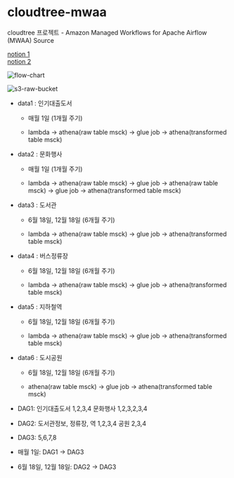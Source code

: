 # cloudtree-mwaa
cloudtree 프로젝트 - Amazon Managed Workflows for Apache Airflow (MWAA) Source

[notion 1](https://www.notion.so/MWAA-test-178a579d5bce80418649d30eb2c665c6)  
[notion 2](https://www.notion.so/MWAA-175a579d5bce80d894e1fbced7ab2032?pvs=4)

![flow-chart](https://github.com/user-attachments/assets/e2355f57-42b0-4c33-9518-81af1c3ad5e1)

![s3-raw-bucket](https://github.com/user-attachments/assets/9b23b4c0-9cc4-4987-8867-4bb91af486a2)

- data1 : 인기대출도서

    - 매월 1일 (1개월 주기)

    -  lambda -> athena(raw table msck) -> glue job -> athena(transformed table msck)
    
- data2 : 문화행사

    - 매월 1일 (1개월 주기)

    -  lambda -> athena(raw table msck) -> glue job -> athena(raw table msck) -> glue job -> athena(transformed table msck)

- data3 : 도서관

    - 6월 18일, 12월 18일 (6개월 주기)

    - lambda -> athena(raw table msck) -> glue job -> athena(transformed table msck)

- data4 : 버스정류장

    - 6월 18일, 12월 18일 (6개월 주기)

    - lambda -> athena(raw table msck) -> glue job -> athena(transformed table msck)

- data5 : 지하철역

    - 6월 18일, 12월 18일 (6개월 주기)

    - lambda -> athena(raw table msck) -> glue job -> athena(transformed table msck)
    
- data6 : 도시공원

    - 6월 18일, 12월 18일 (6개월 주기)

    - athena(raw table msck) -> glue job -> athena(transformed table msck)

- DAG1: 인기대출도서 1,2,3,4 문화행사 1,2,3,2,3,4

- DAG2: 도서관정보, 정류장, 역 1,2,3,4 공원 2,3,4

- DAG3: 5,6,7,8

- 매월 1일: DAG1 -> DAG3

- 6월 18일, 12월 18일: DAG2 -> DAG3